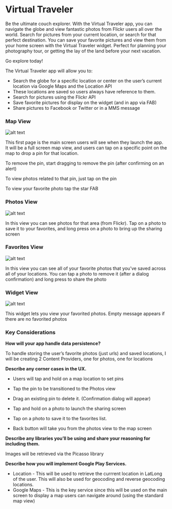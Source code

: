 # Virtual Traveler

Be the ultimate couch explorer. With the Virtual Traveler app, you can navigate the globe and view fantastic photos from Flickr users all over the world. Search for pictures from your current location, or search for that perfect destination. You can save your favorite pictures and view them from your home screen with the Virtual Traveler widget. Perfect for planning your photography tour, or getting the lay of the land before your next vacation. 

Go explore today!

The Virtual Traveler app will allow you to:
- Search the globe for a specific location or center on the user’s current location via Google Maps and the Location API
 - These locations are saved so users always have reference to them.
 - Search for pictures using the Flickr API
 - Save favorite pictures for display on the widget (and in app via FAB)
 - Share pictures to Facebook or Twitter or in a MMS message

### Map View
![alt text](https://github.com/jwright798/markdown-images/blob/master/MapsView.png "Map View")

This first page is the main screen users will see when they launch the app. It will be a full screen map view, and users can tap on a specific point on the map to drop a pin for that location. 

To remove the pin, start dragging to remove the pin (after confirming on an alert)

To view photos related to that pin, just tap on the pin

To view your favorite photo tap the star FAB

### Photos View
![alt text](https://github.com/jwright798/markdown-images/blob/master/PhotosView.png "Photos View")

In this view you can see photos for that area (from Flickr). Tap on a photo to save it to your favorites, and long press on a photo to bring up the sharing screen

### Favorites View
![alt text](https://github.com/jwright798/markdown-images/blob/master/FavoritesView.png "Favorites View")

In this view you can see all of your favorite photos that you’ve saved across all of your locations. You can tap a photo to remove it (after a dialog confirmation) and long press to share the photo

### Widget View
![alt text](https://github.com/jwright798/markdown-images/blob/master/WidgetView.png "Widget View")

This widget lets you view your favorited photos. Empty message appears if there are no favorited photos

### Key Considerations

**How will your app handle data persistence?** 

To handle storing the user’s favorite photos (just urls)  and saved locations, I will be creating 2 Content Providers, one for photos, one for locations

**Describe any corner cases in the UX.**

- Users will tap and hold on a map location to set pins 

 - Tap the pin to be transitioned to the Photos view

 - Drag an existing pin to delete it. (Confirmation dialog will appear)
 - Tap and hold on a photo to launch the sharing screen

 - Tap on a photo to save it to the favorites list.

 - Back button will take you from the photos view to the map screen

**Describe any libraries you’ll be using and share your reasoning for including them.**

Images will be retrieved via the Picasso library 

**Describe how you will implement Google Play Services.**

 - Location - This will be used to retrieve the currrent location in LatLong of the user. This will also be used for geocoding and reverse geocoding locations.
 - Google Maps - This is the key service since this will be used on the main screen to display a map users can navigate around (using the standard map view)

